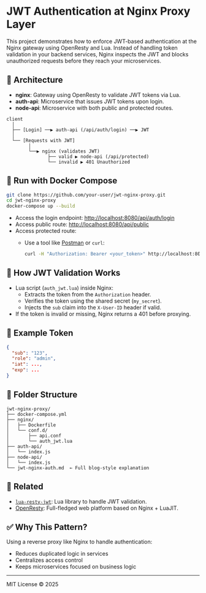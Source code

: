 # JWT Authentication at Nginx Proxy Layer

This project demonstrates how to enforce JWT-based authentication at the Nginx gateway using OpenResty and Lua. Instead of handling token validation in your backend services, Nginx inspects the JWT and blocks unauthorized requests before they reach your microservices.

## 📐 Architecture

- **nginx**: Gateway using OpenResty to validate JWT tokens via Lua.
- **auth-api**: Microservice that issues JWT tokens upon login.
- **node-api**: Microservice with both public and protected routes.

```
client
  │
  ├── [Login] ──▶ auth-api (/api/auth/login) ──▶ JWT
  │
  └── [Requests with JWT]
        │
        └──▶ nginx (validates JWT)
               ├── valid ▶ node-api (/api/protected)
               └── invalid ▶ 401 Unauthorized
```

## 🐳 Run with Docker Compose

```bash
git clone https://github.com/your-user/jwt-nginx-proxy.git
cd jwt-nginx-proxy
docker-compose up --build
```

- Access the login endpoint: [http://localhost:8080/api/auth/login](http://localhost:8080/api/auth/login)
- Access public route: [http://localhost:8080/api/public](http://localhost:8080/api/public)
- Access protected route:
  - Use a tool like [Postman](https://www.postman.com/) or `curl`:
  
    ```bash
    curl -H "Authorization: Bearer <your_token>" http://localhost:8080/api/protected
    ```

## 🔐 How JWT Validation Works

- Lua script (`auth_jwt.lua`) inside Nginx:
  - Extracts the token from the `Authorization` header.
  - Verifies the token using the shared secret (`my_secret`).
  - Injects the `sub` claim into the `X-User-ID` header if valid.
- If the token is invalid or missing, Nginx returns a 401 before proxying.

## 🧾 Example Token

```json
{
  "sub": "123",
  "role": "admin",
  "iat": ...,
  "exp": ...
}
```

## 🧩 Folder Structure

```
jwt-nginx-proxy/
├── docker-compose.yml
├── nginx/
│   ├── Dockerfile
│   └── conf.d/
│       ├── api.conf
│       └── auth_jwt.lua
├── auth-api/
│   └── index.js
├── node-api/
│   └── index.js
└── jwt-nginx-auth.md  ← Full blog-style explanation
```

## 📘 Related

- [`lua-resty-jwt`](https://github.com/SkyLothar/lua-resty-jwt): Lua library to handle JWT validation.
- [OpenResty](https://openresty.org/): Full-fledged web platform based on Nginx + LuaJIT.

## ✅ Why This Pattern?

Using a reverse proxy like Nginx to handle authentication:

- Reduces duplicated logic in services
- Centralizes access control
- Keeps microservices focused on business logic

---

MIT License © 2025
